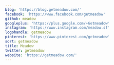 ```yaml
---
blog: 'https://blog.getmeadow.com/'
facebook: 'https://www.facebook.com/getmeadow'
github: meadow
googleplus: 'https://plus.google.com/+Getmeadow'
instagram: 'https://www.instagram.com/meadow.sf'
logohandle: getmeadow
pinterest: 'https://www.pinterest.com/getmeadow'
sort: getmeadow
title: Meadow
twitter: getmeadow
website: 'https://getmeadow.com/'
---
```

